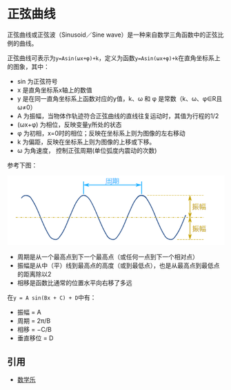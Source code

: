 # 正弦曲线

正弦曲线或正弦波（Sinusoid／Sine wave）是一种来自数学三角函数中的正弦比例的曲线。

正弦曲线可表示为`y=Asin(ωx+φ)+k`，定义为函数`y=Asin(ωx+φ)+k`在直角坐标系上的图象，其中：

- sin 为正弦符号
- x 是直角坐标系x轴上的数值
- y 是在同一直角坐标系上函数对应的y值，k、ω 和 φ 是常数（k、ω、φ∈R且ω≠0）
- A 为振幅，当物体作轨迹符合正弦曲线的直线往复运动时，其值为行程的1/2
- (ωx+φ) 为相位，反映变量y所处的状态
- φ 为初相，x=0时的相位；反映在坐标系上则为图像的左右移动
- k 为偏距，反映在坐标系上则为图像的上移或下移。
- ω 为角速度， 控制正弦周期(单位弧度内震动的次数)

参考下图：

![](index_files/6999dfd6-75c8-436f-baa4-aa7cff48b0b2.png)

- 周期是从一个最高点到下一个最高点（或任何一点到下一个相对点）
- 振幅是从中（平）线到最高点的高度（或到最低点），也是从最高点到最低点的距离除以2
- 相移是函数比通常的位置水平向右移了多远

在`y = A sin(Bx + C) + D`中有：

- 振幅 = A
- 周期 = 2π/B
- 相移 = −C/B
- 垂直移位 = D

## 引用

- [数学乐](http://www.shuxuele.com/algebra/amplitude-period-frequency-phase-shift.html)